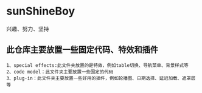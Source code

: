 # sunShineBoy
兴趣、努力、坚持

## 此仓库主要放置一些固定代码、特效和插件
```
1、special effects:此文件夹放置的是特效，例如table切换、导航菜单、背景样式等
2、code model：此文件夹主要放置一些固定的代码
3、plug-in：此文件夹主要放置一些好用的插件，例如轮播图、日期选择、延迟加载、遮罩层等
```
